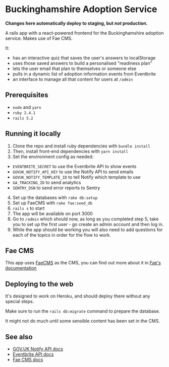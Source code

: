 # Buckinghamshire Adoption Service

**Changes here automatically deploy to staging, but _not_ production.**

A rails app with a react-powered frontend for the Buckinghamshire adoption service. Makes use of Fae CMS.

It:

- has an interactive quiz that saves the user's answers to localStorage
- uses those saved answers to build a personalised "readiness plan"
- lets the user email that plan to themselves or someone else
- pulls in a dynamic list of adoption information events from Eventbrite
- an interface to manage all that content for users at `/admin`

## Prerequisites

- `node` and `yarn`
- `ruby 2.4.1`
- `rails 5.2`

## Running it locally

1. Clone the repo and install ruby dependencies with `bundle install`
2. Then, install front-end dependencies with `yarn install`
3. Set the environment config as needed:

- `EVENTBRITE_SECRET` to use the Eventbrite API to show events
- `GOVUK_NOTIFY_API_KEY` to use the Notify API to send emails
- `GOVUK_NOTIFY_TEMPLATE_ID` to tell Notify which template to use
- `GA_TRACKING_ID` to send analytics
- `SENTRY_DSN` to send error reports to Sentry

4. Set up the databases with `rake db:setup`
5. Set up FaeCMS with `rake fae:seed_db`
6. `rails s` to start
7. The app will be available on port 3000
8. Go to `/admin` which should now, as long as you completed step 5, take you to set up the first user - go create an admin account and then log in.
9. While the app should be working you will also need to add questions for each of the topics in order for the flow to work.

## Fae CMS

This app uses [FaeCMS](https://faecms.com/) as the CMS, you can find out more about it in [Fae's documentation](https://faecms.com/documentation)

## Deploying to the web

It's designed to work on Heroku, and should deploy there without any special steps.

Make sure to run the `rails db:migrate` command to prepare the database.

It might not do much until some sensible content has been set in the CMS.

## See also

- [GOV.UK Notify API docs](https://www.notifications.service.gov.uk/documentation)
- [Eventbrite API docs](https://www.eventbrite.com/platform/api)
- [Fae CMS docs](https://faecms.com/documentation)
